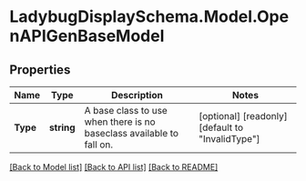 
# LadybugDisplaySchema.Model.OpenAPIGenBaseModel

## Properties

Name | Type | Description | Notes
------------ | ------------- | ------------- | -------------
**Type** | **string** | A base class to use when there is no baseclass available to fall on. | [optional] [readonly] [default to "InvalidType"]

[[Back to Model list]](../README.md#documentation-for-models)
[[Back to API list]](../README.md#documentation-for-api-endpoints)
[[Back to README]](../README.md)

